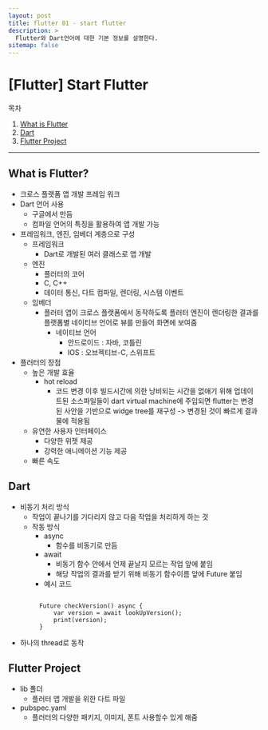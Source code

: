 ```yaml
---
layout: post
title: flutter 01 - start flutter 
description: >
  Flutter와 Dart언어에 대한 기본 정보를 설명한다.
sitemap: false
---
```


# [Flutter] Start Flutter

목차
1. [What is Flutter](#what-is-flutter)
2. [Dart](#dart)
3. [Flutter Project](#flutter-project)

---

## What is Flutter?

- 크로스 플랫폼 앱 개발 프레임 워크
- Dart 언어 사용
    - 구글에서 만듬
    - 컴파일 언어의 특징을 활용하여 앱 개발 가능
- 프레임워크, 엔진, 임베더 계층으로 구성
    - 프레임워크
        - Dart로 개발된 여러 클래스로 앱 개발
    - 엔진
        - 플러터의 코어
        - C, C++
        - 데이터 통신, 다트 컴파일, 렌더링, 시스템 이벤트
    - 임베더
        - 플러터 앱이 크로스 플랫폼에서 동작하도록 플러터 엔진이 렌더링한 결과를 플랫폼별 네이티브 언어로 뷰를 만들어 화면에 보여줌
            - 네이티브 언어
                - 안드로이드 : 자바, 코틀린
                - IOS : 오브젝티브-C, 스위프트 
- 플러터의 장점
    - 높은 개발 효율
        - hot reload
            - 코드 변경 이후 빌드시간에 의한 낭비되는 시간을 없애기 위해 업데이트된 소스파일들이 dart virtual machine에 주입되면 flutter는 변경된 사안을 기반으로 widge tree를 재구성
            -> 변경된 것이 빠르게 결과물에 적용됨
    - 유연한 사용자 인터페이스
        - 다양한 위젯 제공
        - 강력한 애니메이션 기능 제공
    - 빠른 속도


## Dart

- 비동기 처리 방식
    - 작업이 끝나기를 기다리지 않고 다음 작업을 처리하게 하는 것
    - 작동 방식
        - async
            - 함수를 비동기로 만듬
        - await
            - 비동기 함수 안에서 언제 끝날지 모르는 작업 앞에 붙임
            - 해당 작업의 결과를 받기 위해 비동기 함수이름 앞에 Future 붙임
        - 예시 코드
        <pre><code>
        Future checkVersion() async {
            var version = await lookUpVersion();
            print(version);
        }</pre></code>
- 하나의 thread로 동작


## Flutter Project

- lib 폴더
    - 플러터 앱 개발을 위한 다트 파일
- pubspec.yaml
    - 플러터의 다양한 패키지, 이미지, 폰트 사용할수 있게 해줌
        